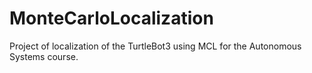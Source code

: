 # MonteCarloLocalization

Project of localization of the TurtleBot3 using MCL for the Autonomous Systems course.
